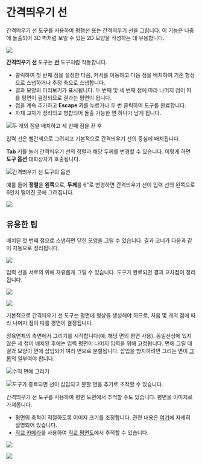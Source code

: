 # 간격띄우기 선

간격띄우기 선 도구를 사용하여 평행선 또는 간격띄우기 선을 그립니다. 이 기능은 나중에 돌출되어 3D 벽처럼 보일 수 있는 2D 모양을 작성하는 데 유용합니다.

![](<../.gitbook/assets/image (3) (1).png>)

**간격띄우기 선** 도구는 [**선**](https://windows.help.formit.autodesk.com/tool-library/line-tool) 도구처럼 작동합니다.

* 클릭하여 첫 번째 점을 설정한 다음, 커서를 이동하고 다음 점을 배치하여 기존 형상으로 스냅하거나 추정 축으로 스냅합니다.
* 결과 모양의 미리보기가 표시됩니다. 두 번째 및 세 번째 점에 따라 나머지 점이 따를 평면이 결정되므로 결과는 평면이 됩니다.
* 점을 계속 추가하고 **Escape 키**를 누르거나 두 번 클릭하여 도구를 완료합니다.
* 자체 교차가 정리되고 병합되어 돌출 가능한 면 하나가 남게 됩니다.

![두 개의 점을 배치하고 세 번째 점을 끈 후](../.gitbook/assets/walls1.png)

입력 선은 빨간색으로 그려지고 기본적으로 간격띄우기 선의 중심에 배치됩니다.

**Tab** 키를 눌러 간격띄우기 선의 정렬과 해당 두께를 변경할 수 있습니다. 이렇게 하면 **도구 옵션** 대화상자가 호출됩니다.

![간격띄우기 선 도구의 옵션](../.gitbook/assets/walls2.png)

예를 들어 **정렬**을 **왼쪽**으로, **두께**를 6"로 변경하면 간격띄우기 선이 입력 선의 왼쪽으로 6인치 떨어진 곳에 그려집니다.

![](../.gitbook/assets/walls3.png)

## 유용한 팁

배치된 첫 번째 점으로 스냅하면 닫힌 모양을 그릴 수 있습니다. 결과 코너가 다음과 같이 자동으로 정리됩니다.

![](../.gitbook/assets/walls4.png)

입력 선을 서로의 위에 자유롭게 그릴 수 있습니다. 도구가 완료되면 결과 교차점이 정리됩니다.

![](../.gitbook/assets/walls5.png)

![](../.gitbook/assets/walls6.png)

기본적으로 간격띄우기 선 도구는 평면에 형상을 생성해야 하므로, 처음 몇 개의 점에 따라 나머지 점이 따를 평면이 결정됩니다.

정육면체의 측면에서 그리기를 시작합니다(예: 해당 면의 평면 사용). 동일선상에 있지 않은 세 점이 배치된 후에는 입력 평면이 나머지 입력을 위해 고정됩니다. 면에 그릴 때 결과 모양이 면에 삽입되어 여러 면으로 분할됩니다. 삽입을 방지하려면 그리는 면이 [그룹](https://windows.help.formit.autodesk.com/tool-library/groups)의 일부여야 합니다.

![수직 면에 그리기](../.gitbook/assets/walls7.png)

![도구가 종료되면 선이 삽입되고 분할 면을 추가로 조작할 수 있습니다.](../.gitbook/assets/walls8.png)

간격띄우기 선 도구를 사용하여 평면 도면에서 추적할 수도 있습니다. 평면을 이미지로 가져옵니다.

* 평면의 축척이 적절하도록 이미지 크기를 조정합니다. 관련 내용은 [여기](https://windows.help.formit.autodesk.com/building-the-farnsworth-house/work-with-images-and-the-ground-plane)에 자세히 설명되어 있습니다.
* [직교 카메라](orthographic-camera.md)를 사용하여 [직교 평면도](orthographic-views.md)에서 추적할 수 있습니다.

![](../.gitbook/assets/walls9.png)

![](../.gitbook/assets/walls10.png)
